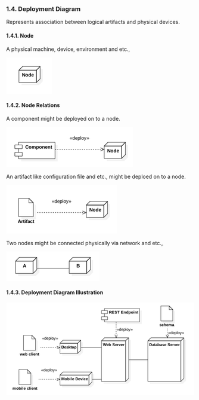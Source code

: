 ### 1.4. Deployment Diagram ###
Represents association between logical artifacts and physical devices.

#### 1.4.1. Node ####

A physical machine, device, environment and etc., 

![Class](notation/deployment/deployment-1.png)

#### 1.4.2. Node Relations ####

A component might be deployed on to a node.

![Class](notation/deployment/deployment-2.png)

An artifact like configuration file and etc., might be deploed on to a node.

![Class](notation/deployment/deployment-3.png)

Two nodes might be connected physically via network and etc., 

![Class](notation/deployment/deployment-4.png)

#### 1.4.3. Deployment Diagram Illustration ####
![Class](notation/deployment/deployment-5.png)